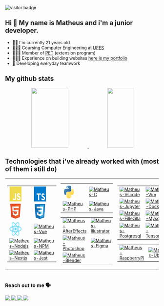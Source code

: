 ![visitor badge](https://visitor-badge.glitch.me/badge?page_id=matheusschreiber.matheusschreiber&left_color=red&right_color=green&left_text=Profile%20views) 

## Hi 👋 My name is Matheus and i'm a junior developer.

- 🧑🏻 I'm currently 21 years old
- 🧑🏻‍💻 Coursing Computer Engineering at [UFES](https://www.ufes.br/)
- 🧑🏻‍🏫 Member of [PET](https://pet.inf.ufes.br/) (extension program)
- 🧑🏻‍🔧 Experience on building websites [here is my portfolio](https://matheus-schreiber.com.br/)
- 👥 Developing everyday teamwork

## My github stats
<div align="center">
  <a href="https://github.com/matheusschreiber">
  <img width="49%" height="195px" src="https://github-readme-stats.vercel.app/api?username=matheusschreiber&show_icons=true&count_private=true&include_all_commits=true&hide_border=true"/> 
  <img width="41%" height="195px" src="https://github-readme-stats.vercel.app/api/top-langs/?username=matheusschreiber&layout=compact&langs_count=8&hide_border=true" />
  </a>
</div>


## Technologies that i've already worked with (most of them i still do)

<table style="line-stroke:0px" align="center">
  <tr>
    <td>
      <table>
      <tr>
        <td>
            <a href="../../../?tab=repositories&q=&type=&language=javascript&sort=" target="_blank">
                <img align="center" alt="Matheus-Js" height="50" width="40" src="https://raw.githubusercontent.com/devicons/devicon/master/icons/javascript/javascript-plain.svg"/>
            </a>
        </td>
        <td>
            <a href="../../../?tab=repositories&q=&type=&language=typescript&sort=" target="_blank">
                <img align="center" alt="Matheus-Ts" height="50" width="40" src="https://raw.githubusercontent.com/devicons/devicon/master/icons/typescript/typescript-plain.svg"/>
            </a>
        </td>
      </tr>
      <tr>
        <td>
            <a href="../../../?tab=repositories&q=&type=&language=html&sort=" target="_blank"> 
                <img aligns="center" alt="Matheus-HTML" height="50" width="40" src="https://raw.githubusercontent.com/devicons/devicon/master/icons/html5/html5-original.svg"/>
            </a>
        </td>
        <td>
            <a href="https://github.com/matheusschreiber" target="_blank">
                <img align="center" alt="Matheus-CSS" height="50" width="40" src="https://raw.githubusercontent.com/devicons/devicon/master/icons/css3/css3-original.svg"/>
            </a>
        </td>
      </tr>
      <tr>
        <td>
            <a href="https://github.com/matheusschreiber" target="_blank">
                <img align="center" alt="Matheus-React" height="50" width="40" src="https://raw.githubusercontent.com/devicons/devicon/master/icons/react/react-original.svg"/>
            </a>
        </td>
        <td>
            <a href="https://github.com/matheusschreiber" target="_blank">
                <img align="center" alt="Matheus-Vue" height="50" width="40" src="https://cdn.jsdelivr.net/gh/devicons/devicon/icons/vuejs/vuejs-original.svg"/>
            </a>
        </td>
      </tr>
      <tr>
        <td>
            <a href="https://github.com/matheusschreiber" target="_blank">
                <img align="center" alt="Matheus-Nodejs" height="50" width="40" src="https://cdn.jsdelivr.net/gh/devicons/devicon/icons/nodejs/nodejs-original.svg" />
            </a>
        </td>
        <td>
            <a href="https://github.com/matheusschreiber" target="_blank">
                <img align="center" alt="Matheus-NPM" height="50" width="40" src="https://cdn.jsdelivr.net/gh/devicons/devicon/icons/npm/npm-original-wordmark.svg" />
            </a>
        </td>
      </tr>
      <tr>
        <td>
            <a href="https://github.com/matheusschreiber" target="_blank">
                <img align="center" alt="Matheus-Nextjs" height="50" width="40" src="https://cdn.jsdelivr.net/gh/devicons/devicon/icons/nextjs/nextjs-original.svg" />
            </a>
        </td>
        <td>
            <a href="https://github.com/matheusschreiber" target="_blank">
                <img align="center" alt="Matheus-Jest" height="50" width="40" src="https://cdn.jsdelivr.net/gh/devicons/devicon/icons/jest/jest-plain.svg" />
            </a>
        </td>
      </tr>
    </table>
  </td>
  <td>
    <table>
      <tr>
        <td>
            <a href="../../../?tab=repositories&q=&type=&language=python&sort=" target="_blank">
                <img align="center" alt="Matheus-Python" height="50" width="40" src="https://raw.githubusercontent.com/devicons/devicon/master/icons/python/python-original.svg"/>
            </a>
        </td>
        <td>
            <a href="../../../?tab=repositories&q=&type=&language=c&sort=" target="_blank">
                <img align="center" alt="Matheus-C" height="50" width="40" src="https://cdn.jsdelivr.net/gh/devicons/devicon/icons/c/c-original.svg"/>
            </a>
        </td>
      </tr>
      <tr>
        <td>
            <a href="https://github.com/matheusschreiber" target="_blank">
                <img align="center" alt="Matheus-PHP" height="50" width="40" src="https://cdn.jsdelivr.net/gh/devicons/devicon/icons/php/php-original.svg"/>
            </a>
        </td>
        <td>
            <a href="../../../?tab=repositories&q=&type=&language=java&sort=" target="_blank">
                <img align="center" alt="Matheus-Java" height="50" width="40" src="https://cdn.jsdelivr.net/gh/devicons/devicon/icons/java/java-original.svg"/>
            </a>
        </td>
      </tr>
    </table>
    <table>
      <tr>
        <td>
            <a href="https://github.com/matheusschreiber" target="_blank">
                <img align="center" alt="Matheus-AfterEffects" height="50" width="40" src="https://cdn.jsdelivr.net/gh/devicons/devicon/icons/aftereffects/aftereffects-original.svg"/>
            </a>
        </td>
        <td>
            <a href="https://github.com/matheusschreiber" target="_blank">
                <img align="center" alt="Matheus-Illustrator" height="50" width="40" src="https://cdn.jsdelivr.net/gh/devicons/devicon/icons/illustrator/illustrator-line.svg" />
            </a>
        </td>
      </tr>
      <tr>
        <td>
            <a href="https://github.com/matheusschreiber" target="_blank">
                <img align="center" alt="Matheus-Photoshop" height="50" width="40" src="https://cdn.jsdelivr.net/gh/devicons/devicon/icons/photoshop/photoshop-line.svg" />
            </a>
        </td>
        <td>
            <a href="https://github.com/matheusschreiber" target="_blank">
                <img align="center" alt="Matheus-Figma" height="50" width="40" src="https://cdn.jsdelivr.net/gh/devicons/devicon/icons/figma/figma-original.svg" />
            </a>
        </td>
      </tr>
      <tr>
        <td>
            <a href="https://github.com/matheusschreiber" target="_blank"> 
              <img align="center" alt="Matheus-Blender" height="50" width="40" src="https://cdn.jsdelivr.net/gh/devicons/devicon/icons/blender/blender-original.svg" />
            </a>
          </td>
      </tr>
    </table>
  </td>
  <td>
    <table>
      <tr>
        <td>
            <a href="https://github.com/matheusschreiber" target="_blank">
                <img align="center" alt="Matheus-Vscode" height="50" width="40" src="https://cdn.jsdelivr.net/gh/devicons/devicon/icons/vscode/vscode-original.svg" />
            </a>
        </td>
        <td>
            <a href="https://github.com/matheusschreiber" target="_blank">
                <img align="center" alt="Matheus-Vim" height="50" width="40" src="https://cdn.jsdelivr.net/gh/devicons/devicon/icons/vim/vim-original.svg" />
            </a>
        </td>
      </tr>
      <tr>
        <td>
            <a href="https://github.com/matheusschreiber" target="_blank">
                <img align="center" alt="Matheus-Jupyter" height="50" width="40" src="https://cdn.jsdelivr.net/gh/devicons/devicon/icons/jupyter/jupyter-original.svg" />
            </a>
        </td>
        <td>
            <a href="https://github.com/matheusschreiber" target="_blank">
                <img align="center" alt="Matheus-Docker" height="50" width="40" src="https://cdn.jsdelivr.net/gh/devicons/devicon/icons/docker/docker-original.svg" />
            </a>
        </td>
      </tr>
      <tr>
        <td>
            <a href="https://github.com/matheusschreiber" target="_blank">
                <img align="center" alt="Matheus-Fillezilla" height="50" width="40" src="https://cdn.jsdelivr.net/gh/devicons/devicon/icons/filezilla/filezilla-plain.svg" />
            </a>
        </td>
        <td>
            <a href="https://github.com/matheusschreiber" target="_blank">
                <img align="center" alt="Matheus-Mysql" height="50" width="40" src="https://cdn.jsdelivr.net/gh/devicons/devicon/icons/mysql/mysql-original.svg" />
            </a>
        </td>
      </tr>
      <tr>
        <td>
            <a href="https://github.com/matheusschreiber" target="_blank">
                <img align="center" alt="Matheus-Postgresql" height="50" width="40" src="https://cdn.jsdelivr.net/gh/devicons/devicon/icons/postgresql/postgresql-original.svg" />
            </a>
        </td>
        <td>
            <a href="https://github.com/matheusschreiber" target="_blank">
                <img align="center" alt="Matheus-Tensorflow" height="50" width="40" src="https://cdn.jsdelivr.net/gh/devicons/devicon/icons/tensorflow/tensorflow-original.svg" />
            </a>
        </td>
      </tr>
    </table>
    <table>
      <tr>
        <td>
            <a href="https://github.com/matheusschreiber" target="_blank">
                <img align="center" alt="Matheus-RaspberryPI" height="50" width="40" src="https://cdn.jsdelivr.net/gh/devicons/devicon/icons/raspberrypi/raspberrypi-original.svg" />
            </a>
        </td>
        <td>
            <a href="https://github.com/matheusschreiber" target="_blank">
                <img align="center" alt="Matheus-Ubuntu" height="50" width="40" src="https://cdn.jsdelivr.net/gh/devicons/devicon/icons/ubuntu/ubuntu-plain.svg" />
            </a>
        </td>
      </tr>
    </table>
</table>

#

### Reach out to me 🗣

<div>
  <a href="https://www.linkedin.com/in/matheus-schreiber-49472321a/">
  <img src="https://img.shields.io/badge/Linkedin-0A66C2?&logo=linkedin&style=flat-square&logoColor=white" target="_blank">
  </a>
  <a href="https://www.instagram.com/schreiber_matheus/">
  <img src="https://img.shields.io/badge/Instagram-FF3882?&logo=instagram&style=flat-square&logoColor=white" target="_blank">
  </a>
  <a href="https://mailto:matheusmeier.sch2341@gmail.com">
  <img src="https://img.shields.io/badge/Gmail-EA4335?&logo=gmail&style=flat-square&logoColor=white" target="_blank">
  </a>
  <a href="https://discordapp.com/users/8444">
  <img src="https://img.shields.io/badge/Discord-404EED?&logo=discord&style=flat-square&logoColor=white" target="_blank">
  </a>
</div>
